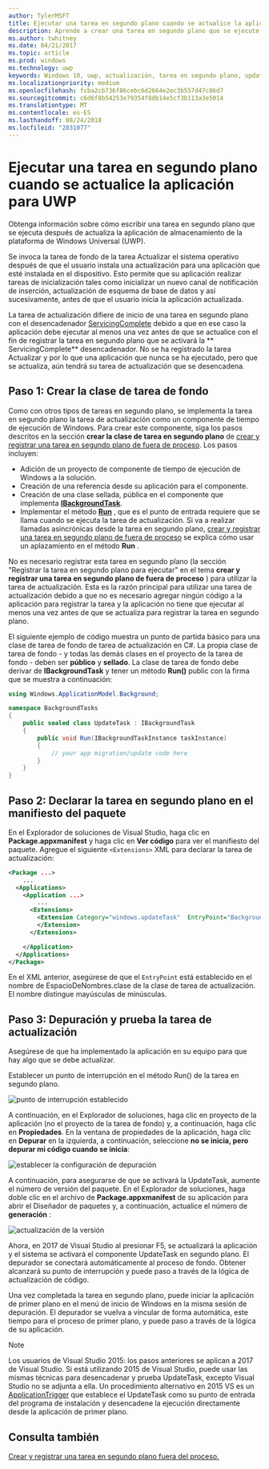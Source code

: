 ```yaml
---
author: TylerMSFT
title: Ejecutar una tarea en segundo plano cuando se actualice la aplicación para UWP
description: Aprende a crear una tarea en segundo plano que se ejecute cuando se actualice la aplicación de la tienda de la Plataforma universal de Windows (UWP).
ms.author: twhitney
ms.date: 04/21/2017
ms.topic: article
ms.prod: windows
ms.technology: uwp
keywords: Windows 10, uwp, actualización, tarea en segundo plano, updatetask, tarea en segundo plano
ms.localizationpriority: medium
ms.openlocfilehash: fcba2cb736f86cebc6d2664e2ec3b557d47c86d7
ms.sourcegitcommit: c6d6f8b54253e79354f8db14e5cf3b113a3e5014
ms.translationtype: MT
ms.contentlocale: es-ES
ms.lasthandoff: 08/24/2018
ms.locfileid: "2831077"
---
```

# <a name="run-a-background-task-when-your-uwp-app-is-updated"></a>Ejecutar una tarea en segundo plano cuando se actualice la aplicación para UWP

Obtenga información sobre cómo escribir una tarea en segundo plano que se ejecuta después de actualiza la aplicación de almacenamiento de la plataforma de Windows Universal (UWP).

Se invoca la tarea de fondo de la tarea Actualizar el sistema operativo después de que el usuario instala una actualización para una aplicación que esté instalada en el dispositivo. Esto permite que su aplicación realizar tareas de inicialización tales como inicializar un nuevo canal de notificación de inserción, actualización de esquema de base de datos y así sucesivamente, antes de que el usuario inicia la aplicación actualizada.

La tarea de actualización difiere de inicio de una tarea en segundo plano con el desencadenador [ServicingComplete](https://docs.microsoft.com/uwp/api/Windows.ApplicationModel.Background.SystemTriggerType) debido a que en ese caso la aplicación debe ejecutar al menos una vez antes de que se actualice con el fin de registrar la tarea en segundo plano que se activará la ** ServicingComplete** desencadenador.  No se ha registrado la tarea Actualizar y por lo que una aplicación que nunca se ha ejecutado, pero que se actualiza, aún tendrá su tarea de actualización que se desencadena.

## <a name="step-1-create-the-background-task-class"></a>Paso 1: Crear la clase de tarea de fondo

Como con otros tipos de tareas en segundo plano, se implementa la tarea en segundo plano la tarea de actualización como un componente de tiempo de ejecución de Windows. Para crear este componente, siga los pasos descritos en la sección **crear la clase de tarea en segundo plano** de [crear y registrar una tarea en segundo plano de fuera de proceso](https://docs.microsoft.com/windows/uwp/launch-resume/create-and-register-a-background-task). Los pasos incluyen:

- Adición de un proyecto de componente de tiempo de ejecución de Windows a la solución.
- Creación de una referencia desde su aplicación para el componente.
- Creación de una clase sellada, pública en el componente que implementa [**IBackgroundTask**](https://msdn.microsoft.com/library/windows/apps/br224794).
- Implementar el método [**Run**](https://msdn.microsoft.com/library/windows/apps/br224811) , que es el punto de entrada requiere que se llama cuando se ejecuta la tarea de actualización. Si va a realizar llamadas asincrónicas desde la tarea en segundo plano, [crear y registrar una tarea en segundo plano de fuera de proceso](https://docs.microsoft.com/windows/uwp/launch-resume/create-and-register-a-background-task) se explica cómo usar un aplazamiento en el método **Run** .

No es necesario registrar esta tarea en segundo plano (la sección "Registrar la tarea en segundo plano para ejecutar" en el tema **crear y registrar una tarea en segundo plano de fuera de proceso** ) para utilizar la tarea de actualización. Esta es la razón principal para utilizar una tarea de actualización debido a que no es necesario agregar ningún código a la aplicación para registrar la tarea y la aplicación no tiene que ejecutar al menos una vez antes de que se actualiza para registrar la tarea en segundo plano.

El siguiente ejemplo de código muestra un punto de partida básico para una clase de tarea de fondo de tarea de actualización en C#. La propia clase de tarea de fondo - y todas las demás clases en el proyecto de la tarea de fondo - deben ser **público** y **sellado**. La clase de tarea de fondo debe derivar de **IBackgroundTask** y tener un método **Run()** public con la firma que se muestra a continuación:

```cs
using Windows.ApplicationModel.Background;

namespace BackgroundTasks
{
    public sealed class UpdateTask : IBackgroundTask
    {
        public void Run(IBackgroundTaskInstance taskInstance)
        {
            // your app migration/update code here
        }
    }
}
```

## <a name="step-2-declare-your-background-task-in-the-package-manifest"></a>Paso 2: Declarar la tarea en segundo plano en el manifiesto del paquete

En el Explorador de soluciones de Visual Studio, haga clic en **Package.appxmanifest** y haga clic en **Ver código** para ver el manifiesto del paquete. Agregue el siguiente `<Extensions>` XML para declarar la tarea de actualización:

```XML
<Package ...>
    ...
  <Applications>  
    <Application ...>  
        ...
      <Extensions>  
        <Extension Category="windows.updateTask"  EntryPoint="BackgroundTasks.UpdateTask">  
        </Extension>  
      </Extensions>

    </Application>  
  </Applications>  
</Package>
```

En el XML anterior, asegúrese de que el `EntryPoint` está establecido en el nombre de EspacioDeNombres.clase de la clase de tarea de actualización. El nombre distingue mayúsculas de minúsculas.

## <a name="step-3-debugtest-your-update-task"></a>Paso 3: Depuración y prueba la tarea de actualización

Asegúrese de que ha implementado la aplicación en su equipo para que hay algo que se debe actualizar.

Establecer un punto de interrupción en el método Run() de la tarea en segundo plano.

![punto de interrupción establecido](images/run-func-breakpoint.png)

A continuación, en el Explorador de soluciones, haga clic en proyecto de la aplicación (no el proyecto de la tarea de fondo) y, a continuación, haga clic en **Propiedades**. En la ventana de propiedades de la aplicación, haga clic en **Depurar** en la izquierda, a continuación, seleccione **no se inicia, pero depurar mi código cuando se inicia**:

![establecer la configuración de depuración](images/do-not-launch-but-debug.png)

A continuación, para asegurarse de que se activará la UpdateTask, aumente el número de versión del paquete. En el Explorador de soluciones, haga doble clic en el archivo de **Package.appxmanifest** de su aplicación para abrir el Diseñador de paquetes y, a continuación, actualice el número de **generación** :

![actualización de la versión](images/bump-version.png)

Ahora, en 2017 de Visual Studio al presionar F5, se actualizará la aplicación y el sistema se activará el componente UpdateTask en segundo plano. El depurador se conectará automáticamente al proceso de fondo. Obtener alcanzará su punto de interrupción y puede paso a través de la lógica de actualización de código.

Una vez completada la tarea en segundo plano, puede iniciar la aplicación de primer plano en el menú de inicio de Windows en la misma sesión de depuración. El depurador se vuelva a vincular de forma automática, este tiempo para el proceso de primer plano, y puede paso a través de la lógica de su aplicación.

> [!NOTE]
> Los usuarios de Visual Studio 2015: los pasos anteriores se aplican a 2017 de Visual Studio. Si está utilizando 2015 de Visual Studio, puede usar las mismas técnicas para desencadenar y prueba UpdateTask, excepto Visual Studio no se adjunta a ella. Un procedimiento alternativo en 2015 VS es un [ApplicationTrigger](https://docs.microsoft.com/windows/uwp/launch-resume/trigger-background-task-from-app) que establece el UpdateTask como su punto de entrada del programa de instalación y desencadene la ejecución directamente desde la aplicación de primer plano.

## <a name="see-also"></a>Consulta también

[Crear y registrar una tarea en segundo plano fuera del proceso.](https://docs.microsoft.com/windows/uwp/launch-resume/create-and-register-a-background-task)
